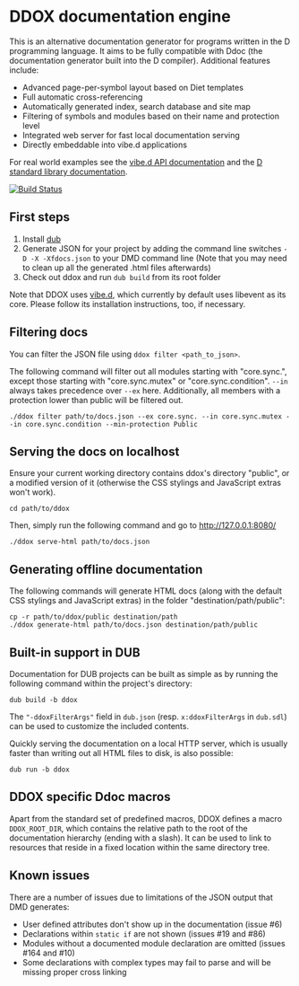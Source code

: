 DDOX documentation engine
==========================

This is an alternative documentation generator for programs written in the D programming language. It aims to be fully compatible with Ddoc (the documentation generator built into the D compiler). Additional features include:

 - Advanced page-per-symbol layout based on Diet templates
 - Full automatic cross-referencing
 - Automatically generated index, search database and site map
 - Filtering of symbols and modules based on their name and protection level
 - Integrated web server for fast local documentation serving
 - Directly embeddable into vibe.d applications

For real world examples see the [vibe.d API documentation](http://vibed.org/api/) and the [D standard library documentation](http://dlang.org/library/index.html).

[![Build Status](https://github.com/rejectedsoftware/ddox/actions/workflows/ci.yml/badge.svg)](https://github.com/rejectedsoftware/ddox/actions/workflows/ci.yml)


First steps
-----------

1. Install [dub](https://github.com/dlang/dub/)
2. Generate JSON for your project by adding the command line switches `-D -X -Xfdocs.json` to your DMD command line (Note that you may need to clean up all the generated .html files afterwards)
3. Check out ddox and run `dub build` from its root folder

Note that DDOX uses [vibe.d](https://github.com/rejectedsoftware/vibe.d/), which currently by default uses libevent as its core. Please follow its installation instructions, too, if necessary.

Filtering docs
--------------

You can filter the JSON file using `ddox filter <path_to_json>`.

The following command will filter out all modules starting with "core.sync.", except those starting with "core.sync.mutex" or "core.sync.condition". `--in` always takes precedence over `--ex` here. Additionally, all members with a protection lower than public will be filtered out.

	./ddox filter path/to/docs.json --ex core.sync. --in core.sync.mutex --in core.sync.condition --min-protection Public


Serving the docs on localhost
-----------------------------

Ensure your current working directory contains ddox's directory "public", or a modified version of it (otherwise the CSS stylings and JavaScript extras won't work).

	cd path/to/ddox

Then, simply run the following command and go to <http://127.0.0.1:8080/>

	./ddox serve-html path/to/docs.json

Generating offline documentation
--------------------------------

The following commands will generate HTML docs (along with the default CSS stylings and JavaScript extras) in the folder "destination/path/public":

	cp -r path/to/ddox/public destination/path
	./ddox generate-html path/to/docs.json destination/path/public


Built-in support in DUB
-----------------------

Documentation for DUB projects can be built as simple as by running the following command within the project's directory:

	dub build -b ddox

The `"-ddoxFilterArgs"` field in `dub.json` (resp. `x:ddoxFilterArgs` in `dub.sdl`) can be used to customize the included contents.

Quickly serving the documentation on a local HTTP server, which is usually faster than writing out all HTML files to disk, is also possible:

	dub run -b ddox


DDOX specific Ddoc macros
-------------------------

Apart from the standard set of predefined macros, DDOX defines a macro `DDOX_ROOT_DIR`, which contains the relative path to the root of the documentation hierarchy (ending with a slash). It can be used to link to resources that reside in a fixed location within the same directory tree.


Known issues
------------

There are a number of issues due to limitations of the JSON output that DMD generates:

- User defined attributes don't show up in the documentation (issue #6)
- Declarations within `static if` are not shown (issues #19 and #86)
- Modules without a documented module declaration are omitted (issues #164 and #10)
- Some declarations with complex types may fail to parse and will be missing proper cross linking
